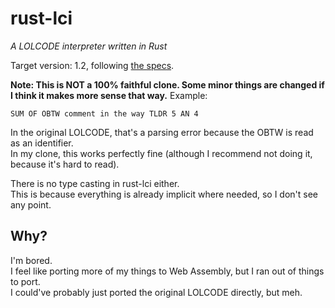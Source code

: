 # rust-lci

*A LOLCODE interpreter written in Rust*

Target version: 1.2, following [the specs](https://github.com/justinmeza/lolcode-spec/blob/master/v1.2/lolcode-spec-v1.2.md).

**Note: This is NOT a 100% faithful clone. Some minor things are changed if I think it makes more sense that way.**
Example:
```LOLCODE
SUM OF OBTW comment in the way TLDR 5 AN 4
```
In the original LOLCODE, that's a parsing error because the OBTW is read as an identifier.  
In my clone, this works perfectly fine (although I recommend not doing it, because it's hard to read).

There is no type casting in rust-lci either.  
This is because everything is already implicit where needed, so I don't see any point.

## Why?

I'm bored.  
I feel like porting more of my things to Web Assembly, but I ran out of things to port.  
I could've probably just ported the original LOLCODE directly, but meh.
